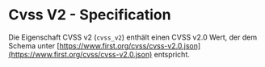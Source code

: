 # Cvss V2 - Specification

Die Eigenschaft CVSS v2 (`cvss_v2`) enthält einen CVSS v2.0 Wert, der dem Schema unter [https://www.first.org/cvss/cvss-v2.0.json](https://www.first.org/cvss/cvss-v2.0.json) entspricht.

